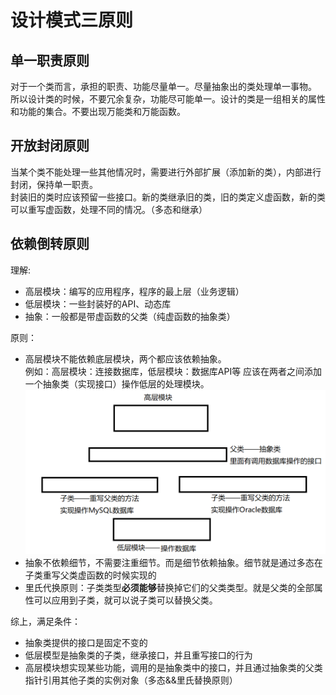 # 设计模式三原则
## 单一职责原则
对于一个类而言，承担的职责、功能尽量单一。尽量抽象出的类处理单一事物。</br>
所以设计类的时候，不要冗余复杂，功能尽可能单一。设计的类是一组相关的属性和功能的集合。不要出现万能类和万能函数。
## 开放封闭原则
当某个类不能处理一些其他情况时，需要进行外部扩展（添加新的类），内部进行封闭，保持单一职责。</br>
封装旧的类时应该预留一些接口。新的类继承旧的类，旧的类定义虚函数，新的类可以重写虚函数，处理不同的情况。（多态和继承）
## 依赖倒转原则
理解:
* 高层模块：编写的应用程序，程序的最上层（业务逻辑）
* 低层模块：一些封装好的API、动态库
* 抽象：一般都是带虚函数的父类（纯虚函数的抽象类）

原则：
* 高层模块不能依赖底层模块，两个都应该依赖抽象。</br>
例如：高层模块：连接数据库，低层模块：数据库API等
应该在两者之间添加一个抽象类（实现接口）操作低层的处理模块。
![alt text](../笔记图片/uml_need.png)
* 抽象不依赖细节，不需要注重细节。而是细节依赖抽象。细节就是通过多态在子类重写父类虚函数的时候实现的
* 里氏代换原则：子类类型<b>必须能够</b>替换掉它们的父类类型。就是父类的全部属性可以应用到子类，就可以说子类可以替换父类。

综上，满足条件：
* 抽象类提供的接口是固定不变的
* 低层模型是抽象类的子类，继承接口，并且重写接口的行为
* 高层模块想实现某些功能，调用的是抽象类中的接口，并且通过抽象类的父类指针引用其他子类的实例对象（多态&&里氏替换原则）
